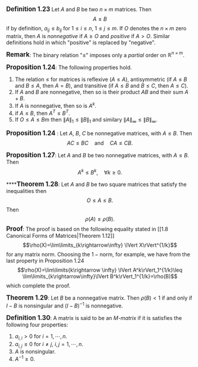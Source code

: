 **<big>Definition 1.23</big>** Let $A$ and $B$ be two $n\times m$ matrices. Then
$$A\leq B$$
if by definition, $a_{ij}\leq b_{ij}$ for $1\leq i\leq n$, $1\leq j \leq m$.  If $O$ denotes the $n\times m$ zero matrix, then $A$ is *nonnegative* if $A\geq O$ and *positive* if $A>O$. Similar definitions hold in which "positive" is replaced by "negative".

**<big>Remark</big>**: The binary relation "$\leq$" imposes only a *partial* order on $\mathbb{R}^{n\times m}$.

**<big>Proposition 1.24</big>**: The following properties hold.
1. The relation $\leq$ for matrices is reflexive ($A\leq A$), antisymmetric (if $A\leq B$ and $B\leq A$, then $A=B$), and transitive (if $A\leq B$ and $B\leq C$, then $A\leq C$).
2. If $A$ and $B$ are nonnegative, then so is their product $AB$ and their sum $A+B$.
3. If $A$ is nonnegative, then so is $A^k$.
4. if $A\leq B$, then $A^T\leq B^T$.
5. If $O\leq A\leq B$m then $\lVert A\rVert_1\leq \lVert B\rVert_1$ and similary $\lVert A\rVert_{\infty}\leq \lVert B\rVert_{\infty}$.

**<big>Proposition 1.24
</big>**: Let $A$, $B$, $C$ be nonnegative matrices, with $A\leq B$. Then
$$AC\leq BC\quad \mathrm{and}\quad CA\leq CB. $$

**<big>Proposition 1.27</big>**: Let $A$ and $B$ be two nonnegative matrices, with $A\leq B$.  Then
$$A^k\leq B^k,\quad \forall k\geq 0.$$

****<big></big>**<big>Theorem 1.28</big>**: Let $A$ and $B$ be two square matrices that satisfy the inequalities then
$$O\leq A\leq B.$$
Then
$$\rho(A)\leq \rho(B).$$
**<big>Proof</big>**: The proof is based on the following equality stated in [[1.8 Canonical Forms of Matrices|Theorem 1.12]]
$$\rho(X)=\lim\limits_{k\rightarrow\infty} \lVert X\rVert^{1/k}$$
for any matrix norm. Choosing the $1-\mathrm{norm}$, for example, we have from the last property in Proposition 1.24
$$\rho(X)=\lim\limits{k\rightarrow \infty} \lVert A^k\rVert_1^{1/k}\leq \lim\limits_{k\rightarrow\infty}\lVert B^k\rVert_1^{1/k}=\rho(B)$$
which complete the proof.

**<big>Theorem 1.29</big>**: Let $B$ be a nonnegative matrix. Then $\rho(B)<1$ if and only if $I-B$ is nonsingular and $(I-B)^{-1}$ is nonnegative.

**<big>Definition 1.30</big>**: A matrix is said to be an *M-matrix* if it is satisfies the following four properties:
1. $a_{i,i}>0$ for $i=1,\cdots, n$.
2. $a_{i, j}\leq 0$ for $i\neq j$, $i,j=1,\cdots, n$.
3. $A$ is nonsingular.
4. $A^{-1}\geq 0$.